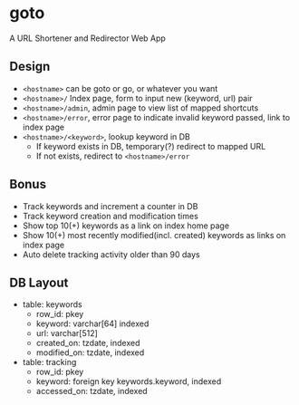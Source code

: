 # goto
A URL Shortener and Redirector Web App

## Design
- `<hostname>` can be goto or go, or whatever you want
- `<hostname>/` Index page, form to input new (keyword, url) pair
- `<hostname>/admin`, admin page to view list of mapped shortcuts
- `<hostname>/error`, error page to indicate invalid keyword passed, link to index page
- `<hostname>/<keyword>`, lookup keyword in DB
  - If keyword exists in DB, temporary(?) redirect to mapped URL
  - If not exists, redirect to `<hostname>/error`

## Bonus
- Track keywords and increment a counter in DB
- Track keyword creation and modification times
- Show top 10(+) keywords as a link on index home page
- Show 10(+) most recently modified(incl. created) keywords as links on index page
- Auto delete tracking activity older than 90 days

## DB Layout
- table: keywords
  - row_id: pkey
  - keyword: varchar[64] indexed
  - url: varchar[512]
  - created_on: tzdate, indexed
  - modified_on: tzdate, indexed
- table: tracking 
  - row_id: pkey
  - keyword: foreign key keywords.keyword, indexed
  - accessed_on: tzdate, indexed
